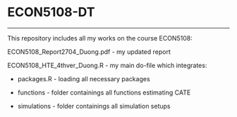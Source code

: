 # ECON5108-DT
-------------------------------------------------------------
This repository includes all my works on the course ECON5108:

ECON5108_Report2704_Duong.pdf - my updated report

ECON5108_HTE_4thver_Duong.R - my main do-file which integrates:

* packages.R - loading all necessary packages

* functions - folder containings all functions estimating CATE

* simulations - folder containings all simulation setups


